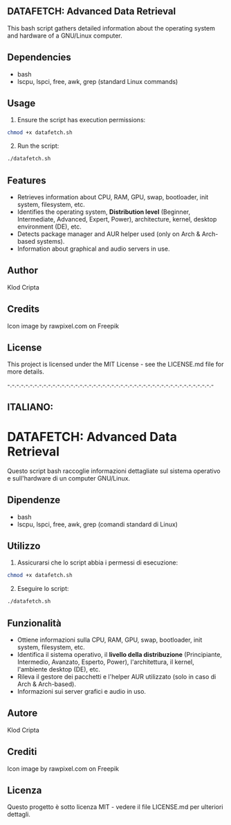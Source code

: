 ## DATAFETCH: Advanced Data Retrieval

This bash script gathers detailed information about the operating system and hardware of a GNU/Linux computer.

## Dependencies

- bash
- lscpu, lspci, free, awk, grep (standard Linux commands)

## Usage

1. Ensure the script has execution permissions:
```bash
chmod +x datafetch.sh
```
2. Run the script:
```bash
./datafetch.sh
```
## Features

- Retrieves information about CPU, RAM, GPU, swap, bootloader, init system, filesystem, etc.
- Identifies the operating system, **Distribution level** (Beginner, Intermediate, Advanced, Expert, Power), architecture, kernel, desktop environment (DE), etc.
- Detects package manager and AUR helper used (only on Arch & Arch-based systems).
- Information about graphical and audio servers in use.

## Author
Klod Cripta

## Credits
Icon image by rawpixel.com on Freepik

## License
This project is licensed under the MIT License - see the LICENSE.md file for more details.

-.-.-.-.-.-.-.-.-.-.-.-.-.-.-.-.-.-.-.-.-.-.-.-.-.-.-.-.-.-.-.-.-.-.-.-.-.-.-.-.-.-.-.-.-.-

## ITALIANO:

# DATAFETCH: Advanced Data Retrieval

Questo script bash raccoglie informazioni dettagliate sul sistema operativo e sull'hardware di un computer GNU/Linux.

## Dipendenze
- bash
- lscpu, lspci, free, awk, grep (comandi standard di Linux)

## Utilizzo
1. Assicurarsi che lo script abbia i permessi di esecuzione:
```bash
chmod +x datafetch.sh
```
2. Eseguire lo script:
```bash
./datafetch.sh
```
## Funzionalità
- Ottiene informazioni sulla CPU, RAM, GPU, swap, bootloader, init system, filesystem, etc.
- Identifica il sistema operativo, il **livello della distribuzione** (Principiante, Intermedio, Avanzato, Esperto, Power), l'architettura, il kernel, l'ambiente desktop (DE), etc.
- Rileva il gestore dei pacchetti e l'helper AUR utilizzato (solo in caso di Arch & Arch-based).
- Informazioni sui server grafici e audio in uso.

## Autore
Klod Cripta

## Crediti
Icon image by rawpixel.com on Freepik

## Licenza
Questo progetto è sotto licenza MIT - vedere il file LICENSE.md per ulteriori dettagli.
